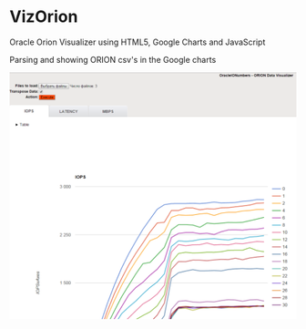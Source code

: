 # VizOrion
Oracle Orion Visualizer using HTML5, Google Charts and JavaScript

Parsing and showing ORION csv's in the Google charts

![Alt text](/screenshot/vizorion.png "Oracle ORION Visualizer")